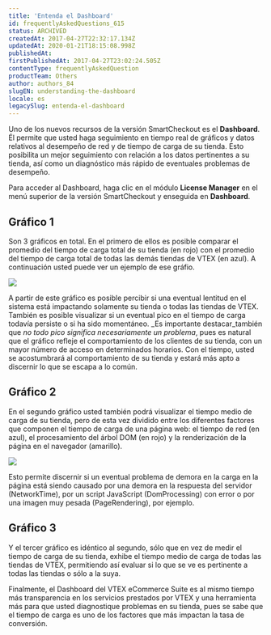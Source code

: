 ```yaml
---
title: 'Entenda el Dashboard'
id: frequentlyAskedQuestions_615
status: ARCHIVED
createdAt: 2017-04-27T22:32:17.134Z
updatedAt: 2020-01-21T18:15:08.998Z
publishedAt: 
firstPublishedAt: 2017-04-27T23:02:24.505Z
contentType: frequentlyAskedQuestion
productTeam: Others
author: authors_84
slugEN: understanding-the-dashboard
locale: es
legacySlug: entenda-el-dashboard
---
```


Uno de los nuevos recursos de la versión SmartCheckout es el **Dashboard**. Él permite que usted haga seguimiento en tiempo real de gráficos y datos relativos al desempeño de red y de tiempo de carga de su tienda. Esto posibilita un mejor seguimiento con relación a los datos pertinentes a su tienda, así como un diagnóstico más rápido de eventuales problemas de desempeño.

Para acceder al Dashboard, haga clic en el módulo **License Manager** en el menú superior de la versión SmartCheckout y enseguida en **Dashboard**.

## Gráfico 1

Son 3 gráficos en total. En el primero de ellos es posible comparar el promedio del tiempo de carga total de su tienda (en rojo) con el promedio del tiempo de carga total de todas las demás tiendas de VTEX (en azul). A continuación usted puede ver un ejemplo de ese gráfio.

![](//images.contentful.com/alneenqid6w5/2z4iBEY5UEkqcmsa0KEgoi/3d661f25118a2e876d20a565ebfc88f9/dashboard-chart1-560x320.png)

A partir de este gráfico es posible percibir si una eventual lentitud en el sistema está impactando solamente su tienda o todas las tiendas de VTEX. También es posible visualizar si un eventual pico en el tiempo de carga todavía persiste o si ha sido momentáneo. _Es importante destacar_también que _no todo pico significa necesariamente un problema_, pues es natural que el gráfico refleje el comportamiento de los clientes de su tienda, con un mayor número de acceso en determinados horarios. Con el tiempo, usted se acostumbrará al comportamiento de su tienda y estará más apto a discernir lo que se escapa a lo común.

## Gráfico 2

En el segundo gráfico usted también podrá visualizar el tiempo medio de carga de su tienda, pero de esta vez dividido entre los diferentes factores que componen el tiempo de carga de una página web: el tiempo de red (en azul), el procesamiento del árbol DOM (en rojo) y la renderización de la página en el navegador (amarillo).

![](//images.contentful.com/alneenqid6w5/2DMi5uS3awigGGIAEKCqea/b95fc4689141764c25b5fd506eeaac33/2.jpg)

Esto permite discernir si un eventual problema de demora en la carga en la página está siendo causado por una demora en la respuesta del servidor (NetworkTime), por un script JavaScript (DomProcessing) con error o por una imagen muy pesada (PageRendering), por ejemplo.

## Gráfico 3

Y el tercer gráfico es idéntico al segundo, sólo que en vez de medir el tiempo de carga de su tienda, exhibe el tiempo medio de carga de todas las tiendas de VTEX, permitiendo así evaluar si lo que se ve es pertinente a todas las tiendas o sólo a la suya.

Finalmente, el Dashboard del VTEX eCommerce Suite es al mismo tiempo más transparencia en los servicios prestados por VTEX y una herramienta más para que usted diagnostique problemas en su tienda, pues se sabe que el tiempo de carga es uno de los factores que más impactan la tasa de conversión.
